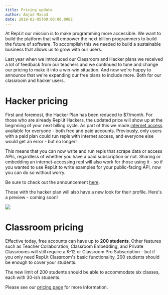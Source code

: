 ```yaml
---
title: Pricing update
author: Amjad Masad
date: 2018-02-05T00:00:00.000Z
---
```


At Repl.it our mission is to make programming more accessible. We want to build
the platform that will empower the next billion programmers to build the future
of software. To accomplish this we needed to build a sustainable business that
allows us to grow with our users.

Last year when we introduced our Classroom and Hacker plans we received a lot of
feedback from our teachers and we continued to tune and change our pricing to
make it into a win-win situation. And now we're happy to announce that we're
expanding our free plans to include more. Both for our classroom and hacker
users.


# Hacker pricing

First and foremost, the Hacker Plan has been reduced to $7/month. For those who
are already Repl.it Hackers, the updated price will show up at the beginning of
your next billing cycle. As part of this we made [internet
access](internet-access) available for everyone - both free and paid accounts.
Previously, only users with a paid plan could run repls with internet access,
and everyone else would get an error - but no longer!

This means that you can now write and run repls that scrape data or access APIs,
regardless of whether you have a paid subscription or not.  Sharing or embedding
an internet-accessing repl will also work for those using it - so if you wanted
to use Repl.it to write examples for your public-facing API, now you can do so
without worry.

Be sure to check out the announcement [here](internet-access).

Those with the hacker plan will also have a new look for their profile.  Here's
a preview - coming soon!

![](/public/images/blog/hacker-profile.png)

# Classroom pricing

Effective today, free accounts can have up to **200 students**.  Other features
such as Teacher Collaboration, Classroom Embedding, and Private Classrooms will
still require a K-12 or Classroom Pro Subscription - but if you only need
Repl.it Classroom's basic functionality, 200 students should be enough to cover
your students.

The new limit of 200 students should be able to accommodate six classes, each
with 30-ish students.

Please see our [pricing page](/site/pricing) for more information.
